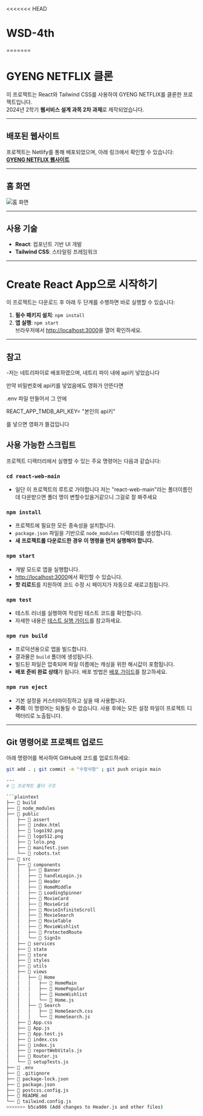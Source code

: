 <<<<<<< HEAD
# WSD-4th
=======
# GYENG NETFLIX 클론

이 프로젝트는 React와 Tailwind CSS를 사용하여 GYENG NETFLIX를 클론한 프로젝트입니다.  
2024년 2학기 **웹서비스 설계 과목 2차 과제**로 제작되었습니다.

---

## 배포된 웹사이트

프로젝트는 Netlify를 통해 배포되었으며, 아래 링크에서 확인할 수 있습니다:  
**[GYENG NETFLIX 웹사이트](https://gyeong123.netlify.app)**

---

## 홈 화면

![홈 화면](./public/assert/ReadmeImg.png)

---

## 사용 기술
- **React**: 컴포넌트 기반 UI 개발
- **Tailwind CSS**: 스타일링 프레임워크

---

# Create React App으로 시작하기

이 프로젝트는 다운로드 후 아래 두 단계를 수행하면 바로 실행할 수 있습니다:
1. **필수 패키지 설치**: `npm install`
2. **앱 실행**: `npm start`  
   브라우저에서 [http://localhost:3000](http://localhost:3000)을 열어 확인하세요.

---
## 참고

-저는 네트리파이로 배포하였으며, 네트리 파이 내에 api키 넣었습니다

만약 비밀번호에 api키를 넣었음에도 영화가 안뜬다면

.env 파일 만들어서 그 안에 

REACT_APP_TMDB_API_KEY=   "본인의 api키"

를 넣으면 영화가 뜰겁입니다

## 사용 가능한 스크립트

프로젝트 디렉터리에서 실행할 수 있는 주요 명령어는 다음과 같습니다:

### `cd react-web-main`
- 일단 이 프로젝트의 루트로 가야합니다 저는 "react-web-main"라는 폴더이름인데 다운받으면 폴더 명이 변할수있을거같으니 그걸로 잘 봐주세요

### `npm install`
- 프로젝트에 필요한 모든 종속성을 설치합니다.
- `package.json` 파일을 기반으로 `node_modules` 디렉터리를 생성합니다.
- **새 프로젝트를 다운로드한 경우 이 명령을 먼저 실행해야 합니다.**

### `npm start`
- 개발 모드로 앱을 실행합니다.
- [http://localhost:3000](http://localhost:3000)에서 확인할 수 있습니다.
- **핫 리로드**를 지원하여 코드 수정 시 페이지가 자동으로 새로고침됩니다.

### `npm test`
- 테스트 러너를 실행하여 작성된 테스트 코드를 확인합니다.
- 자세한 내용은 [테스트 실행 가이드](https://facebook.github.io/create-react-app/docs/running-tests)를 참고하세요.

### `npm run build`
- 프로덕션용으로 앱을 빌드합니다.
- 결과물은 `build` 폴더에 생성됩니다.
- 빌드된 파일은 압축되며 파일 이름에는 캐싱을 위한 해시값이 포함됩니다.
- **배포 준비 완료 상태**가 됩니다. 배포 방법은 [배포 가이드](https://facebook.github.io/create-react-app/docs/deployment)를 참고하세요.

### `npm run eject`
- 기본 설정을 커스터마이징하고 싶을 때 사용합니다.
- **주의**: 이 명령어는 되돌릴 수 없습니다. 사용 후에는 모든 설정 파일이 프로젝트 디렉터리로 노출됩니다.

---

## Git 명령어로 프로젝트 업로드

아래 명령어를 복사하여 GitHub에 코드를 업로드하세요:
```bash
git add . ; git commit -m "수정사항" ; git push origin main

---
# 📂 프로젝트 폴더 구조

```plaintext
├── 📂 build
├── 📂 node_modules
├── 📂 public
│   ├── 📂 assert
│   ├── 📄 index.html
│   ├── 📄 logo192.png
│   ├── 📄 logo512.png
│   ├── 📄 lolo.png
│   ├── 📄 manifest.json
│   └── 📄 robots.txt
├── 📂 src
│   ├── 📂 components
│   │   ├── 📂 Banner
│   │   ├── 📄 handleLogin.js
│   │   ├── 📂 Header
│   │   ├── 📂 HomeMiddle
│   │   ├── 📂 LoadingSpinner
│   │   ├── 📂 MovieCard
│   │   ├── 📂 MovieGrid
│   │   ├── 📂 MovieInfiniteScroll
│   │   ├── 📂 MovieSearch
│   │   ├── 📂 MovieTable
│   │   ├── 📂 MovieWishlist
│   │   ├── 📂 ProtectedRoute
│   │   └── 📂 SignIn
│   ├── 📂 services
│   ├── 📂 state
│   ├── 📂 store
│   ├── 📂 styles
│   ├── 📂 utils
│   ├── 📂 views
│   │   ├── 📂 Home
│   │   │   ├── 📂 HomeMain
│   │   │   ├── 📂 HomePopular
│   │   │   ├── 📂 HomeWishlist
│   │   │   └── 📄 Home.js
│   │   ├── 📂 Search
│   │   │   ├── 📄 HomeSearch.css
│   │   │   └── 📄 HomeSearch.js
│   ├── 📄 App.css
│   ├── 📄 App.js
│   ├── 📄 App.test.js
│   ├── 📄 index.css
│   ├── 📄 index.js
│   ├── 📄 reportWebVitals.js
│   ├── 📄 Router.js
│   └── 📄 setupTests.js
├── 📄 .env
├── 📄 .gitignore
├── 📄 package-lock.json
├── 📄 package.json
├── 📄 postcss.config.js
├── 📄 README.md
└── 📄 tailwind.config.js
>>>>>>> b5ca986 (Add changes to Header.js and other files)

